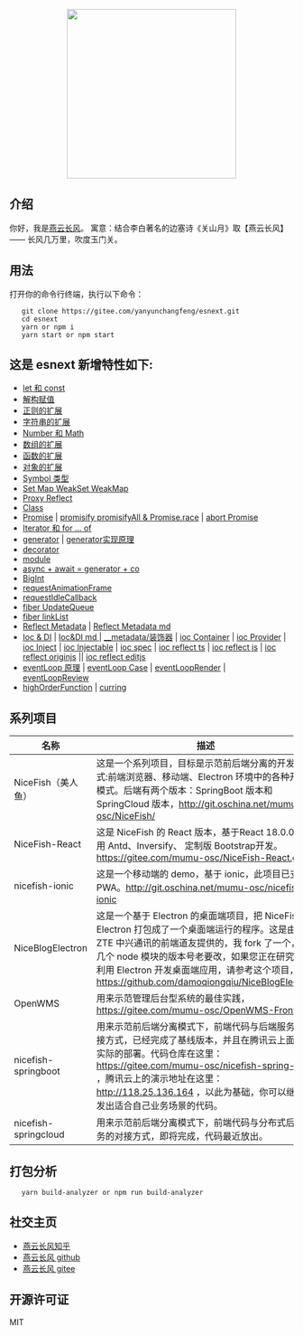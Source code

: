 <p align="center">
    <img width="300" src="src/assets/img/yanyunchangfeng.png">
</p>

## 介绍

你好，我是[燕云长风](https://yanyunchangfeng.github.io)。 寓意：结合李白著名的边塞诗《关山月》取【燕云长风】—— 长风几万里，吹度玉门关。

## 用法

打开你的命令行终端，执行以下命令：
```
   git clone https://gitee.com/yanyunchangfeng/esnext.git
   cd esnext
   yarn or npm i
   yarn start or npm start
```  
## 这是 esnext 新增特性如下:

* [let 和 const](src/app/lesson1/index.ts/)
* [解构赋值](src/app/lesson2/index.ts)
* [正则的扩展](src/app/lesson3/index.ts)
* [字符串的扩展](src/app/lesson4/index.ts)
* [Number 和 Math](src/app/lesson5/index.ts)
* [数组的扩展](src/app/lesson6/index.ts)
* [函数的扩展](src/app/lesson7/index.ts)
* [对象的扩展](src/app/lesson8/index.ts)
* [Symbol 类型](src/app/lesson9/index.ts)
* [Set Map WeakSet WeakMap](src/app/lesson10/index.ts)
* [Proxy Reflect ](src/app/lesson11/index.ts)
* [Class](src/app/lesson12/index.ts)
* [Promise](src/app/lesson13/index.ts)  |  [promisify promisifyAll & Promise.race](src/app/lesson13/promisify.ts)    |   [abort Promise](src/app/lesson13/abort.ts) 
* [Iterator 和 for ... of](src/app/lesson14/index.ts)
* [generator](src/app/lesson15/index.ts)  |  [generator实现原理](src/app/lesson15/generator.ts)
* [decorator](src/app/lesson16/index.ts)
* [module](src/app/lesson17/index.ts)
* [async + await = generator + co](src/app/lesson18/index.ts)
* [BigInt](src/app/lesson19/index.ts)
* [requestAnimationFrame](src/app/lesson21/index.ts)
* [requestIdleCallback](src/app/lesson22/index.ts)
* [fiber UpdateQueue](src/app/lesson23/index.ts)
* [fiber linkList ](src/app/lesson24/index.ts)
* [Reflect Metadata](src/app/lesson25/index.ts) | [Reflect Metadata md ](src/app/lesson25/index.md)
* [Ioc & DI](src/app/lesson26/index.ts)   |  [Ioc&DI md ](src/app/lesson26/index.md)  |  [__metadata/装饰器](src/app/ioc/index.ts)   |  [ioc Container](src/app/ioc/container.ts) | [ioc Provider](src/app/ioc/provider.ts)  |  [ioc Inject](src/app/ioc/inject.ts)  |  [ioc Injectable](src/app/ioc/injectable.ts)  |  [ioc spec](src/app/ioc/index.spec.ts)  |  [ioc reflect ts](src/app/reflect/index.ts)  |  [ioc reflect js](src/app/reflect/index.js)  |  [ioc reflect originjs](src/app/reflect/originIndex.js)  ||  [ioc reflect editjs](src/app/reflect/editIndex.js) 
* [eventLoop 原理](src/app/lesson27/index.ts) | [eventLoop Case](src/app/lesson27/eventLoop.ts) | [eventLoopRender](src/app/lesson27/eventLoopRender.ts) | [eventLoopReview](src/app/lesson27/eventLoopReview.ts)
* [highOrderFunction](src/app//lesson28/index.ts) | [curring](src/app/lesson28/curring.ts)


## 系列项目

|  名称   | 描述  |
|  ----  | ----  |
| NiceFish（美人鱼）  | 这是一个系列项目，目标是示范前后端分离的开发模式:前端浏览器、移动端、Electron 环境中的各种开发模式。后端有两个版本：SpringBoot 版本和 SpringCloud 版本，http://git.oschina.net/mumu-osc/NiceFish/ |
| NiceFish-React  |  这是 NiceFish 的 React 版本，基于React 18.0.0 ，使用 Antd、Inversify、 定制版 Bootstrap开发。  https://gitee.com/mumu-osc/NiceFish-React.git|
| nicefish-ionic  | 这是一个移动端的 demo，基于 ionic，此项目已支持 PWA。http://git.oschina.net/mumu-osc/nicefish-ionic |
| NiceBlogElectron  | 这是一个基于 Electron 的桌面端项目，把 NiceFish 用 Electron 打包成了一个桌面端运行的程序。这是由 ZTE 中兴通讯的前端道友提供的，我 fork 了一个，有几个 node 模块的版本号老要改，如果您正在研究如何利用 Electron 开发桌面端应用，请参考这个项目，https://github.com/damoqiongqiu/NiceBlogElectron|
| OpenWMS  | 用来示范管理后台型系统的最佳实践，https://gitee.com/mumu-osc/OpenWMS-Frontend|
| nicefish-springboot  | 用来示范前后端分离模式下，前端代码与后端服务的对接方式，已经完成了基线版本，并且在腾讯云上面做了实际的部署。代码仓库在这里： https://gitee.com/mumu-osc/nicefish-spring-boot ，腾讯云上的演示地址在这里： http://118.25.136.164 ，以此为基础，你可以继续开发出适合自己业务场景的代码。|
| nicefish-springcloud  | 用来示范前后端分离模式下，前端代码与分布式后端服务的对接方式，即将完成，代码最近放出。| 

## 打包分析

```
   yarn build-analyzer or npm run build-analyzer  
```

## 社交主页

* [燕云长风知乎](https://zhihu.com/people/hbxyxuxiaodong)
* [燕云长风 github](https://github.com/yanyunchangfeng)
* [燕云长风 gitee](https://gitee.com/yanyunchangfeng)

## 开源许可证

MIT
